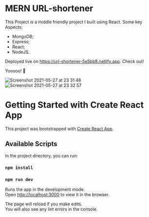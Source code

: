 # MERN URL-shortener

This Project is a middle friendly project I built using React. Some key Aspects:

- MongoDB;
- Express;
- React;
- NodeJS.

Deployed live on https://url-shortener-5e5bb8.netlify.app. Check out!

Yooooo! 🚀

![Screenshot 2021-05-27 at 23 31 48](https://user-images.githubusercontent.com/68222437/119893787-7b2a8e80-bf44-11eb-92ab-2be8a6109e6b.png)
![Screenshot 2021-05-27 at 23 32 57](https://user-images.githubusercontent.com/68222437/119893792-7c5bbb80-bf44-11eb-8e13-6135094ba12e.png)


# Getting Started with Create React App

This project was bootstrapped with [Create React App](https://github.com/facebook/create-react-app).

## Available Scripts

In the project directory, you can run:

### `npm install`
### `npm run dev`

Runs the app in the development mode.\
Open [http://localhost:3000](http://localhost:3000) to view it in the browser.

The page will reload if you make edits.\
You will also see any lint errors in the console.
